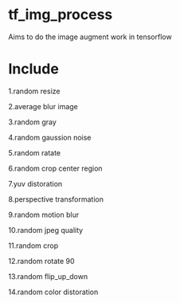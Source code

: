 # tf_img_process

Aims to do the image augment work in tensorflow

# Include
1.random resize

2.average blur image

3.random gray

4.random gaussion noise

5.random ratate

6.random crop center region

7.yuv distoration

8.perspective transformation

9.random motion blur

10.random jpeg quality 

11.random crop 

12.random rotate 90

13.random flip_up_down

14.random color distoration
